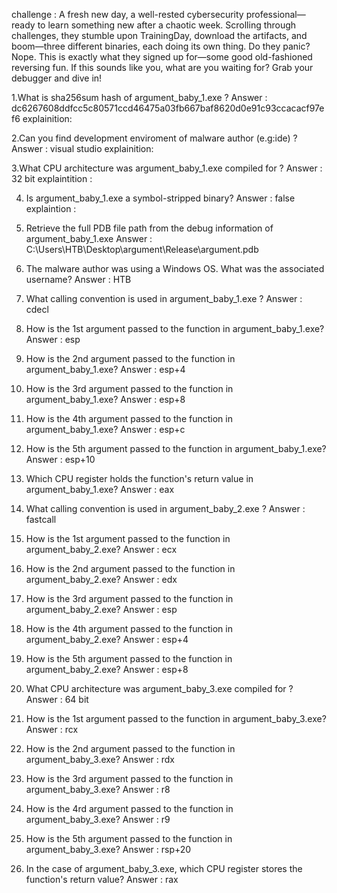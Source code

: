 challenge : A fresh new day, a well-rested cybersecurity professional—ready to learn something new after a chaotic week. Scrolling through challenges, they stumble upon TrainingDay, download the artifacts, and boom—three different binaries, each doing its own thing. Do they panic? Nope. This is exactly what they signed up for—some good old-fashioned reversing fun. If this sounds like you, what are you waiting for? Grab your debugger and dive in!

1.What is sha256sum hash of argument_baby_1.exe ?
Answer : dc6267608ddfcc5c80571ccd46475a03fb667baf8620d0e91c93ccacacf97ef6
explainition: 

2.Can you find development enviroment of malware author (e.g:ide) ?
Answer : visual studio
explainition: 

3.What CPU architecture was argument_baby_1.exe compiled for ?
Answer : 32 bit
explaintition : 

4. Is argument_baby_1.exe a symbol-stripped binary?
Answer : false 
explaintion : 

5. Retrieve the full PDB file path from the debug information of argument_baby_1.exe
Answer : C:\Users\HTB\Desktop\argument\Release\argument.pdb

6. The malware author was using a Windows OS. What was the associated username?
Answer : HTB

7. What calling convention is used in argument_baby_1.exe ?
Answer : cdecl

8. How is the 1st argument passed to the function in argument_baby_1.exe?
Answer : esp

9. How is the 2nd argument passed to the function in argument_baby_1.exe?
Answer : esp+4

10. How is the 3rd argument passed to the function in argument_baby_1.exe?
Answer : esp+8

11. How is the 4th argument passed to the function in argument_baby_1.exe?
Answer : esp+c

12. How is the 5th argument passed to the function in argument_baby_1.exe?
Answer : esp+10

13. Which CPU register holds the function's return value in argument_baby_1.exe?
Answer : eax

14. What calling convention is used in argument_baby_2.exe ?
Answer : fastcall

15. How is the 1st argument passed to the function in argument_baby_2.exe?
Answer : ecx

16. How is the 2nd argument passed to the function in argument_baby_2.exe?
Answer : edx

17. How is the 3rd argument passed to the function in argument_baby_2.exe?
Answer : esp

18. How is the 4th argument passed to the function in argument_baby_2.exe?
Answer : esp+4

19. How is the 5th argument passed to the function in argument_baby_2.exe?
Answer : esp+8

20. What CPU architecture was argument_baby_3.exe compiled for ?
Answer : 64 bit

21. How is the 1st argument passed to the function in argument_baby_3.exe?
Answer : rcx

22. How is the 2nd argument passed to the function in argument_baby_3.exe?
Answer : rdx

23. How is the 3rd argument passed to the function in argument_baby_3.exe?
Answer : r8

24. How is the 4rd argument passed to the function in argument_baby_3.exe?
Answer : r9

25. How is the 5th argument passed to the function in argument_baby_3.exe?
Answer : rsp+20

26. In the case of argument_baby_3.exe, which CPU register stores the function's return value?
Answer : rax 
